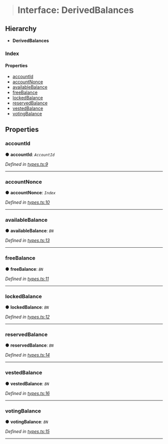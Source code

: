 > # Interface: DerivedBalances

## Hierarchy

* **DerivedBalances**

### Index

#### Properties

* [accountId](_types_.derivedbalances.md#accountid)
* [accountNonce](_types_.derivedbalances.md#accountnonce)
* [availableBalance](_types_.derivedbalances.md#availablebalance)
* [freeBalance](_types_.derivedbalances.md#freebalance)
* [lockedBalance](_types_.derivedbalances.md#lockedbalance)
* [reservedBalance](_types_.derivedbalances.md#reservedbalance)
* [vestedBalance](_types_.derivedbalances.md#vestedbalance)
* [votingBalance](_types_.derivedbalances.md#votingbalance)

## Properties

###  accountId

● **accountId**: *`AccountId`*

*Defined in [types.ts:9](https://github.com/polkadot-js/api/blob/66d96d3/packages/api-derive/src/types.ts#L9)*

___

###  accountNonce

● **accountNonce**: *`Index`*

*Defined in [types.ts:10](https://github.com/polkadot-js/api/blob/66d96d3/packages/api-derive/src/types.ts#L10)*

___

###  availableBalance

● **availableBalance**: *`BN`*

*Defined in [types.ts:13](https://github.com/polkadot-js/api/blob/66d96d3/packages/api-derive/src/types.ts#L13)*

___

###  freeBalance

● **freeBalance**: *`BN`*

*Defined in [types.ts:11](https://github.com/polkadot-js/api/blob/66d96d3/packages/api-derive/src/types.ts#L11)*

___

###  lockedBalance

● **lockedBalance**: *`BN`*

*Defined in [types.ts:12](https://github.com/polkadot-js/api/blob/66d96d3/packages/api-derive/src/types.ts#L12)*

___

###  reservedBalance

● **reservedBalance**: *`BN`*

*Defined in [types.ts:14](https://github.com/polkadot-js/api/blob/66d96d3/packages/api-derive/src/types.ts#L14)*

___

###  vestedBalance

● **vestedBalance**: *`BN`*

*Defined in [types.ts:16](https://github.com/polkadot-js/api/blob/66d96d3/packages/api-derive/src/types.ts#L16)*

___

###  votingBalance

● **votingBalance**: *`BN`*

*Defined in [types.ts:15](https://github.com/polkadot-js/api/blob/66d96d3/packages/api-derive/src/types.ts#L15)*

___